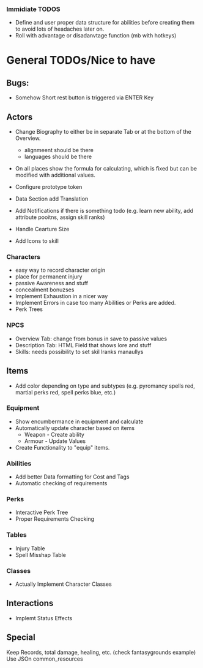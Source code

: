 ### Immidiate TODOS

- Define and user proper data structure for abilities before creating them to avoid lots of headaches later on.
- Roll with advantage or disadanvtage function (mb with hotkeys)

# General TODOs/Nice to have

## Bugs:

- Somehow Short rest button is triggered via ENTER Key

## Actors

- Change Biography to either be in separate Tab or at the bottom of the Overview.
  - alignmeent should be there
  - languages should be there
- On all places show the formula for calculating, which is fixed but can be modified with additional values.
- Configure prototype token
- Data Section add Translation 
- Add Notifications if there is something todo (e.g. learn new ability, add attribute pooitns, assign skill ranks)

- Handle Cearture Size
- Add Icons to skill

### Characters

- easy way to record character origin
- place for permanent injury
- passive Awareness and stuff
- concealment bonuzses
- Implement Exhaustion in a nicer way
- Implement Errors in case too many Abilities or Perks are added.
- Perk Trees

### NPCS

- Overview Tab: change from bonus in save to passive values
- Description Tab: HTML Field that shows lore and stuff
- Skills: needs possibility to set skil lranks manaullys

## Items

- Add color depending on type and subtypes (e.g. pyromancy spells red, martial perks red, spell perks blue, etc.)

### Equipment

- Show encumbermance in equipment and calculate
- Automatically update character based on items
  - Weapon - Create ability
  - Armour - Update Values
- Create Functionality to "equip" items.

### Abilities

- Add better Data formatting for Cost and Tags
- Automatic checking of requirements

### Perks

- Interactive Perk Tree
- Proper Requirements Checking

### Tables

- Injury Table
- Spell Misshap Table

### Classes

- Actually Implement Character Classes

## Interactions

- Implemt Status Effects

## Special

Keep Records, total damage, healing, etc. (check fantasygrounds example)
Use JSOn common_resources